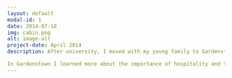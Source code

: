 ```yaml
---
layout: default
modal-id: 1
date: 2014-07-18
img: cabin.png
alt: image-alt
project-date: April 2014
description: After university, I moved with my young family to Gardenstown on the north coast. There I ran the villiage pub and restaurant, preparing meals with fish, prawns and crabs sourced directly from local fishermen, who would carry them up from the harbour in a bucket.

In Gardenstown I learned more about the importance of hospitality and tourism to the region, as well as the fishing industry that forms the great compliment to the fertile farming in the region.
---
```

